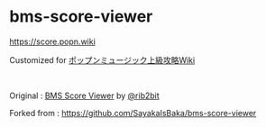 # bms-score-viewer

https://score.popn.wiki

Customized for [ポップンミュージック上級攻略Wiki](https://popn.wiki)

<br>

Original : [BMS Score Viewer](http://ribbit.xyz/bms/score/) by [@rib2bit](https://github.com/rib2bit)

Forked from : https://github.com/SayakaIsBaka/bms-score-viewer
